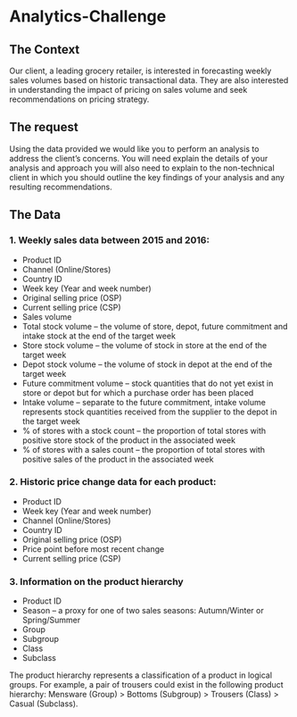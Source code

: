 # Analytics-Challenge
## The Context
Our client, a leading grocery retailer, is interested in forecasting weekly sales volumes based on historic transactional data. They are also interested in understanding the impact of pricing on sales volume and seek recommendations on pricing strategy.

## The request 
Using the data provided we would like you to perform an analysis to address the client’s concerns. You will need explain the details of your analysis and approach you will also need to explain to the non-technical client in which you should outline the key findings of your analysis and any resulting recommendations.

## The Data
### 1. Weekly sales data between 2015 and 2016:
- Product ID
- Channel (Online/Stores)
- Country ID
- Week key (Year and week number)
- Original selling price (OSP)
- Current selling price (CSP)
- Sales volume
- Total stock volume – the volume of store, depot, future commitment and intake stock at the end of the target week
- Store stock volume – the volume of stock in store at the end of the target week
- Depot stock volume – the volume of stock in depot at the end of the target week
- Future commitment volume – stock quantities that do not yet exist in store or depot but for which a
purchase order has been placed
- Intake volume – separate to the future commitment, intake volume represents stock quantities
received from the supplier to the depot in the target week
- % of stores with a stock count – the proportion of total stores with positive store stock of the
product in the associated week
- % of stores with a sales count – the proportion of total stores with positive sales of the product in
the associated week


### 2. Historic price change data for each product:
- Product ID
- Week key (Year and week number)
- Channel (Online/Stores)
- Country ID
- Original selling price (OSP)
- Price point before most recent change
- Current selling price (CSP)

### 3. Information on the product hierarchy
- Product ID
- Season – a proxy for one of two sales seasons: Autumn/Winter or Spring/Summer
- Group
- Subgroup
- Class
- Subclass

The product hierarchy represents a classification of a product in logical groups. For example, a pair of trousers could exist in the following product hierarchy: Mensware (Group) > Bottoms (Subgroup) > Trousers (Class) > Casual (Subclass).






